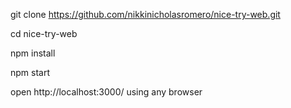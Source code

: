 git clone https://github.com/nikkinicholasromero/nice-try-web.git

cd nice-try-web

npm install

npm start

open http://localhost:3000/ using any browser
